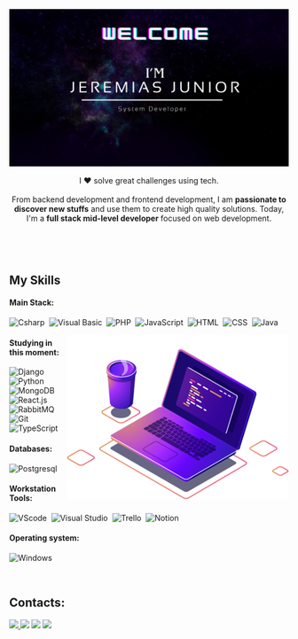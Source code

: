 <img src="https://github.com/JereJJR/JereJJR/blob/main/header.png" >
<p align="center">I ❤️ solve great challenges using tech. <br><br> From backend development and frontend development, I am <strong>passionate to discover new stuffs</strong> and use them to create high quality solutions. Today, I'm a <strong>full stack mid-level developer</strong> focused on web development.</p>&nbsp;


 
 &nbsp;
 &nbsp;



## My Skills

#### Main Stack:

![Csharp](https://img.shields.io/badge/C%23-239120?style=for-the-badge&logo=c-sharp&logoColor=white)&nbsp;
![Visual Basic](https://img.shields.io/badge/Visual%20Basic-9931D9?style=for-the-badge&logo=visualbasic&logoColor=whrite)&nbsp;
![PHP](https://img.shields.io/badge/PHP-black?style=for-the-badge&logo=php&logoColor=whrite)&nbsp;
![JavaScript](https://img.shields.io/badge/JavaScript-F7DF1E?style=for-the-badge&logo=javascript&logoColor=black)&nbsp;
![HTML](https://img.shields.io/badge/HTML5-E34F26?style=for-the-badge&logo=html5&logoColor=white)&nbsp;
![CSS](https://img.shields.io/badge/CSS3-1572B6?style=for-the-badge&logo=css3&logoColor=white)&nbsp;
![Java](https://img.shields.io/badge/Java-ED8B00?style=for-the-badge&logo=openjdk&logoColor=white)&nbsp;



<img src="https://raw.githubusercontent.com/JereJJR/JereJJR/master/computer-illustration.png" min-width="400px" max-width="400px" width="400px" align="right" alt="Computador iuriCode">



#### Studying in this moment:

![Django](https://img.shields.io/badge/Django-092E20?style=for-the-badge&logo=django&logoColor=white)&nbsp;
![Python](https://img.shields.io/badge/Python-14354C?style=for-the-badge&logo=python&logoColor=white)&nbsp;
![MongoDB](https://img.shields.io/badge/MongoDB-4EA94B?style=for-the-badge&logo=mongodb&logoColor=white)&nbsp;
![React.js](https://img.shields.io/badge/React-20232A?style=for-the-badge&logo=react&logoColor=61DAFB)&nbsp;
![RabbitMQ](https://img.shields.io/badge/rabbitmq-%23FF6600.svg?&style=for-the-badge&logo=rabbitmq&logoColor=white)&nbsp;
![Git](https://img.shields.io/badge/GIT-E44C30?style=for-the-badge&logo=git&logoColor=white)&nbsp;
![TypeScript](https://img.shields.io/badge/TypeScript-4295F5?style=for-the-badge&logo=TypeScript&logoColor=white)&nbsp;
#### Databases:

![Postgresql](https://img.shields.io/badge/PostgreSQL-316192?style=for-the-badge&logo=postgresql&logoColor=white)&nbsp;

#### Workstation Tools:

![VScode](https://img.shields.io/badge/vscode-4285F4?style=for-the-badge&logo=visualstudiocode&logoColor=white)&nbsp;
![Visual Studio](https://img.shields.io/badge/Visual%20Studio-9911D8?style=for-the-badge&logo=visualstudio&logoColor=white)&nbsp;
![Trello](https://img.shields.io/badge/Trello-4285F4?style=for-the-badge&logo=trello&logoColor=white)&nbsp;
![Notion](https://img.shields.io/badge/Notion-000000?style=for-the-badge&logo=notion&logoColor=white)&nbsp;
&nbsp;
&nbsp;
#### Operating system:

![Windows](https://img.shields.io/badge/Windows-2138A8?style=for-the-badge&logo=windows10&logoColor=white)&nbsp;

&nbsp;
&nbsp;

## Contacts:

<div> 
<a href="https://www.instagram.com/jere._jr" target="_blank"><img src="https://img.shields.io/badge/-Instagram-%23E4405F?style=for-the-badge&logo=instagram&logoColor=white">
</a>
<a href = "mailto:jejejunior1@gmail.com"> <img src="https://img.shields.io/badge/-Gmail-%23333?style=for-the-badge&logo=gmail&logoColor=white" target="_blank"></a>
<a href = "https://wa.me/+5511963963317"> <img src="https://img.shields.io/badge/-whatsapp-239120?style=for-the-badge&logo=whatsapp&logoColor=white" target="_blank"></a>
<a href="https://www.linkedin.com/in/jeremias-jr-dev2020" target="_blank"><img src="https://img.shields.io/badge/-LinkedIn-%230077B5?style=for-the-badge&logo=linkedin&logoColor=white"  target="_blank"></a> 
</div>&nbsp;&nbsp;
 
